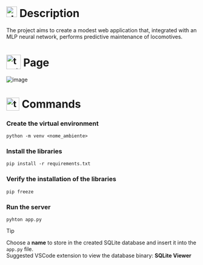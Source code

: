 # <img src="https://github.com/user-attachments/assets/caabfdf0-0f9e-44a3-8200-c6579fe87887" alt="description icon" width="28"> Description
The project aims to create a modest web application that, integrated with an MLP neural network, performs predictive maintenance of locomotives.

# <sub><img src="https://img.icons8.com/?size=100&id=u1DomTMEHl1A&format=png&color=000000" alt="train icon" width="38"></sub> Page
![image](https://github.com/user-attachments/assets/33c05767-3354-4cd4-bd75-d221f937daff)

# <sub><img src="https://github.com/user-attachments/assets/2bd91f82-43a7-44c6-8fb3-eaa3ca20089e" alt="terminal icon" width="34"></sub> Commands
### Create the virtual environment
```
python -m venv <nome_ambiente>
```

### Install the libraries
```
pip install -r requirements.txt
```

### Verify the installation of the libraries
```
pip freeze
```

### Run the server
```
pyhton app.py
```

>[!TIP]
>Choose a <b>name</b> to store in the created SQLite database and insert it into the `app.py` file. <br>
>Suggested VSCode extension to view the database binary: <b>SQLite Viewer</b>
